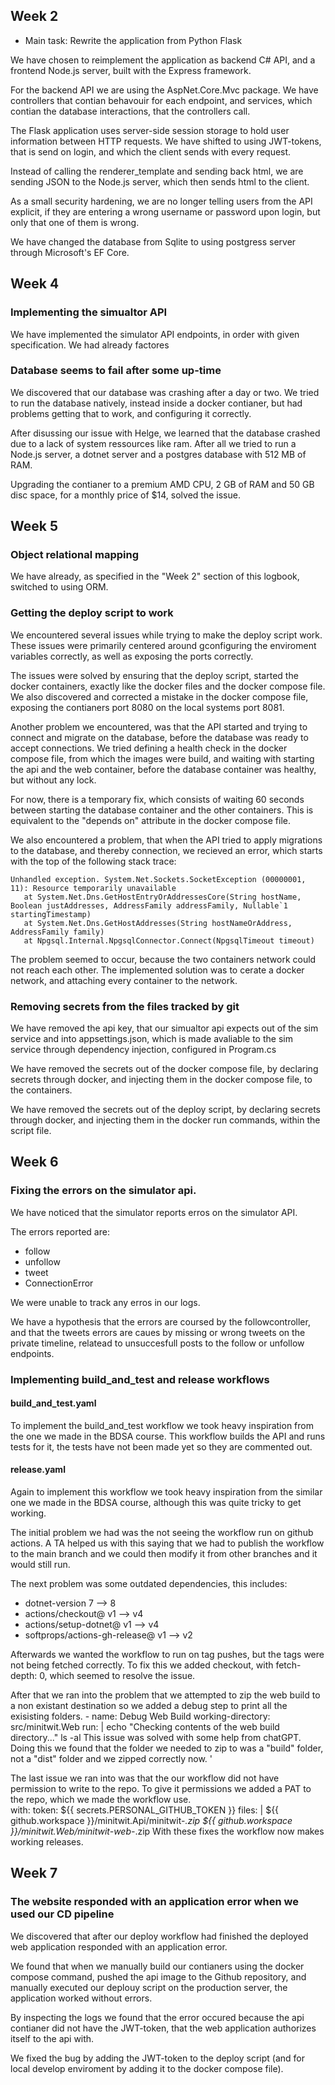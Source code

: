 ## Week 2

- Main task: Rewrite the application from Python Flask
  
We have chosen to reimplement the application as backend C# API, and a frontend Node.js server, built with the Express framework.

For the backend API we are using the AspNet.Core.Mvc package. We have controllers that contian behavouir for each endpoint, and services, which contian the database interactions, that the controllers call.

The Flask application uses server-side session storage to hold user information between HTTP requests. We have shifted to using JWT-tokens, that is send on login, and which the client sends with every request.

Instead of calling the renderer_template and sending back html, we are sending JSON to the Node.js server, which then sends html to the client.

As a small security hardening, we are no longer telling users from the API explicit, if they are entering a wrong username or password upon login, but only that one of them is wrong.

We have changed the database from Sqlite to using postgress server through Microsoft's EF Core.


## Week 4

### Implementing the simualtor API

We have implemented the simulator API endpoints, in order with given specification.
We had already factores 

### Database seems to fail after some up-time

We discovered that our database was crashing after a day or two. We tried to run the database natively, instead inside a docker contianer, but had problems getting that to work, and configuring it correctly.

After disussing our issue with Helge, we learned that the database crashed due to a lack of system ressources like ram. 
After all we tried to run a Node.js server, a dotnet server and a postgres database with 512 MB of RAM.

Upgrading the contianer to a premium AMD CPU, 2 GB of RAM and 50 GB disc space, for a monthly price of $14, solved the issue.

## Week 5

### Object relational mapping

We have already, as specified in the "Week 2" section of this logbook, switched to using ORM.

### Getting the deploy script to work

We encountered several issues while trying to make the deploy script work.
These issues were primarily centered around gconfiguring the enviroment variables correctly, as well as exposing the ports correctly.

The issues were solved by ensuring that the deploy script, started the docker containers, exactly like the docker files and the docker compose file.
We also discovered and corrected a mistake in the docker compose file, exposing the contianers port 8080 on the local systems port 8081.

Another problem we encountered, was that the API started and trying to connect and migrate on the database, before the database was ready to accept connections.
We tried defining a health check in the docker compose file, from which the images were build, and waiting with starting the api and the web container, before the database container was healthy, but without any lock.

For now, there is a temporary fix, which consists of waiting 60 seconds between starting the database container and the other containers. 
This is equivalent to the "depends on" attribute in the docker compose file.

We also encountered a problem, that when the API tried to apply migrations to the database, and thereby connection, we recieved an error, which starts with the top of the following stack trace:

```
Unhandled exception. System.Net.Sockets.SocketException (00000001, 11): Resource temporarily unavailable
   at System.Net.Dns.GetHostEntryOrAddressesCore(String hostName, Boolean justAddresses, AddressFamily addressFamily, Nullable`1 startingTimestamp)
   at System.Net.Dns.GetHostAddresses(String hostNameOrAddress, AddressFamily family)
   at Npgsql.Internal.NpgsqlConnector.Connect(NpgsqlTimeout timeout)
```

The problem seemed to occur, because the two containers network could not reach each other. The implemented solution was to cerate a docker network,
and attaching every container to the network.

### Removing secrets from the files tracked by git

We have removed the api key, that our simualtor api expects out of the sim service and into appsettings.json, which is made avaliable to the sim service
through dependency injection, configured in Program.cs

We have removed the secrets out of the docker compose file, by declaring secrets through docker, and injecting them in the docker compose file, to the containers.

We have removed the secrets out of the deploy script, by declaring secrets through docker, and injecting them in the docker run commands, within the script file.

## Week 6

### Fixing the errors on the simulator api.

We have noticed that the simulator reports erros on the simulator API.

The errors reported are:
- follow
- unfollow
- tweet
- ConnectionError

We were unable to track any erros in our logs.

We have a hypothesis that the errors are coursed by the followcontroller, and that the
tweets errors are caues by missing or wrong tweets on the private timeline,
relatead to unsuccesfull posts to the follow or unfollow endpoints.

### Implementing build_and_test and release workflows

#### build_and_test.yaml

To implement the build_and_test workflow we took heavy inspiration from the one we made in the BDSA course. 
This workflow builds the API and runs tests for it, the tests have not been made yet so they are commented out. 

#### release.yaml

Again to implement this workflow we took heavy inspiration from the similar one we made in the BDSA course, although this was quite tricky to get working.

The initial problem we had was the not seeing the workflow run on github actions.
A TA helped us with this saying that we had to publish the workflow to the main branch and we could then modify it from other branches and it would still run. 

The next problem was some outdated dependencies, this includes: 
- dotnet-version  7 --> 8
- actions/checkout@  v1 --> v4
- actions/setup-dotnet@  v1 --> v4
- softprops/actions-gh-release@  v1 --> v2

Afterwards we wanted the workflow to run on tag pushes, but the tags were not being fetched correctly. 
To fix this we added checkout, with fetch-depth: 0, which seemed to resolve the issue.

After that we ran into the problem that we attempted to zip the web build to a non existant destination so we added a debug step to print all the exisisting folders. 
      - name: Debug Web Build
         working-directory: src/minitwit.Web
         run: |
           echo "Checking contents of the web build directory..."
           ls -al
This issue was solved with some help from chatGPT. 
Doing this we found that the folder we needed to zip to was a "build" folder, not a "dist" folder and we zipped correctly now. '

The last issue we ran into was that the our workflow did not have permission to write to the repo. 
To give it permissions we added a PAT to the repo, which we made the workflow use.  
  with:
           token: ${{ secrets.PERSONAL_GITHUB_TOKEN }}
           files: |
             ${{ github.workspace }}/minitwit.Api/minitwit-*.zip
             ${{ github.workspace }}/minitwit.Web/minitwit-web-*.zip
With these fixes the workflow now makes working releases. 

## Week 7

### The website responded with an application error when we used our CD pipeline

We discovered that after our deploy workflow had finished the deployed web application responded with an application error.

We found that when we manually build our contianers using the docker compose command, pushed the api image to the Github repository,
and manually executed our deplouy script on the production server, the application worked without errors.

By inspecting the logs we found that the error occured because the api contianer did not have the JWT-token, 
that the web application authorizes itself to the api with.

We fixed the bug by adding the JWT-token to the deploy script (and for local develop enviroment by adding it to the docker compose file).